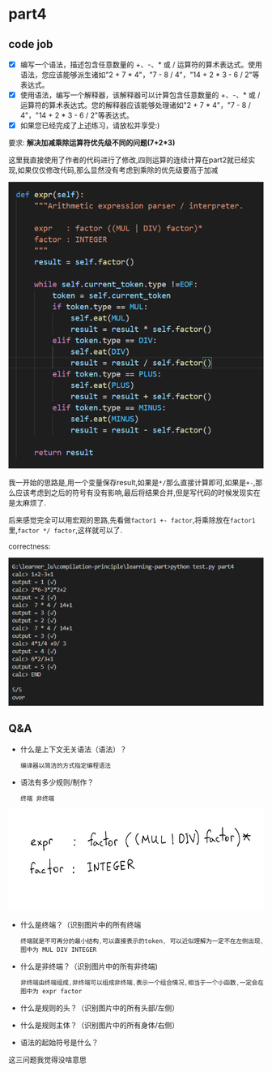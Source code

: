 # part4

## code job

- [x] 编写一个语法，描述包含任意数量的 +、-、\* 或 / 运算符的算术表达式。使用语法，您应该能够派生诸如"2 + 7 \* 4"，"7 - 8 / 4"，"14 + 2 * 3 - 6 / 2"等表达式。
- [x] 使用语法，编写一个解释器，该解释器可以计算包含任意数量的 +、-、\* 或 / 运算符的算术表达式。您的解释器应该能够处理诸如"2 + 7 \* 4"，"7 - 8 / 4"，"14 + 2 * 3 - 6 / 2"等表达式。
- [x] 如果您已经完成了上述练习，请放松并享受:)

要求: **解决加减乘除运算符优先级不同的问题(7+2*3)**

这里我直接使用了作者的代码进行了修改,四则运算的连续计算在part2就已经实现,如果仅仅修改代码,那么显然没有考虑到乘除的优先级要高于加减

![20220405232039](https://raw.githubusercontent.com/learner-lu/picbed/master/20220405232039.png)

我一开始的思路是,用一个变量保存result,如果是`*/`那么直接计算即可,如果是`+-`,那么应该考虑到之后的符号有没有影响,最后将结果合并,但是写代码的时候发现实在是太麻烦了.

后来感觉完全可以用宏观的思路,先看做`factor1 +- factor`,将乘除放在`factor1`里,`factor */ factor`,这样就可以了.

correctness:

![20220406021359](https://raw.githubusercontent.com/learner-lu/picbed/master/20220406021359.png)

## Q&A

- 什么是上下文无关语法（语法）？

  ```s
  编译器以简洁的方式指定编程语法
  ```

- 语法有多少规则/制作？
  
  ```s
  终端 非终端
  ```

<img src="https://raw.githubusercontent.com/learner-lu/picbed/master/20220406022320.png" height="200">

- 什么是终端？（识别图片中的所有终端

  ```s
  终端就是不可再分的最小结构,可以直接表示的token, 可以近似理解为一定不在左侧出现,右侧出现>=1次
  图中为 MUL DIV INTEGER
  ```

- 什么是非终端？（识别图片中的所有非终端)

  ```S
  非终端由终端组成,非终端可以组成非终端,表示一个组合情况,相当于一个小函数,一定会在左侧出现,也会作为非终端的组成部分
  图中为 expr factor
  ```

- 什么是规则的头？（识别图片中的所有头部/左侧）
- 什么是规则主体？（识别图片中的所有身体/右侧）
- 语法的起始符号是什么？

这三问题我觉得没啥意思
